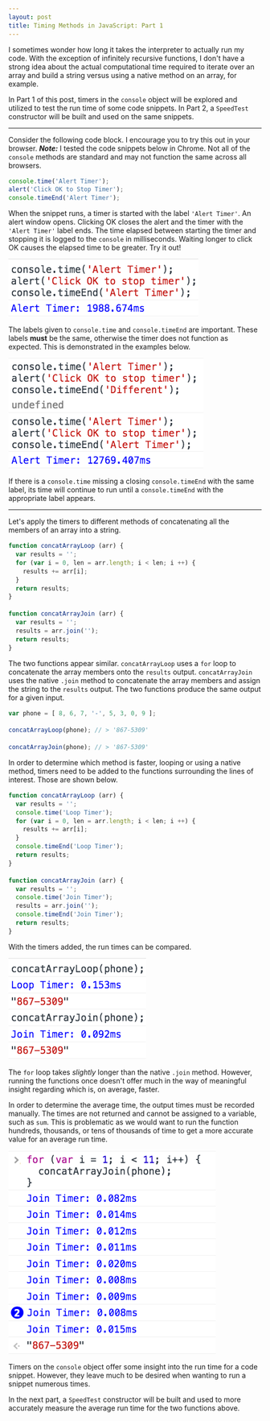 ```yaml
---
layout: post 
title: Timing Methods in JavaScript: Part 1
---
```

I sometimes wonder how long it takes the interpreter to actually run my code. With
the exception of infinitely recursive functions, I don't have 
a strong idea about the actual computational time required to iterate over an array and build a
string versus using a native method on an array, for example. 

In Part 1 of this post, timers in the `console` object will be explored and utilized to 
test the run time of some code snippets. In Part 2, a `SpeedTest` constructor will
be built and used on the same snippets. 

---

Consider the following code block. I encourage you to try this out in your
browser. __*Note:*__ I tested the code snippets below in Chrome. Not all of the
`console` methods are standard and may not function the same across all
browsers.

```javascript 
console.time('Alert Timer'); 
alert('Click OK to Stop Timer');
console.timeEnd('Alert Timer'); 
```

When the snippet runs, a timer is started with the label `'Alert Timer'`. An
alert window opens. Clicking OK closes the alert and the timer with the
`'Alert Timer'` label ends. The time elapsed between starting the timer and
stopping it is logged to the `console` in milliseconds. Waiting longer to
click OK causes the elapsed time to be greater. Try it out!

![Console Timer](/images/TimingImages/ConsoleTimer.png)

The labels given to `console.time` and `console.timeEnd` are important. These
labels **must** be the same, otherwise the timer does not function as expected.
This is demonstrated in the examples below.

![Mismatched Labels](/images/TimingImages/UnmatchedTimerLabels.png)

If there is a `console.time` missing a closing `console.timeEnd` with the same
label, its time will continue to run until a `console.timeEnd` with the
appropriate label appears.

---

Let's apply the timers to different methods of concatenating all the members of an
array into a string. 

```javascript
function concatArrayLoop (arr) {
  var results = '';
  for (var i = 0, len = arr.length; i < len; i ++) {
    results += arr[i];
  }
  return results;
}

function concatArrayJoin (arr) {
  var results = '';
  results = arr.join('');
  return results;
}
```

The two functions appear similar. `concatArrayLoop` uses a `for` loop to concatenate
the array members onto the `results` output. `concatArrayJoin` uses the native `.join` 
method to concatenate the array members and assign the string to the `results` output. 
The two functions produce the same output for a given input. 

```javascript
var phone = [ 8, 6, 7, '-', 5, 3, 0, 9 ];

concatArrayLoop(phone); // > '867-5309'

concatArrayJoin(phone); // > '867-5309'
```

In order to determine which method is faster, looping or using a native method, timers need
to be added to the functions surrounding the lines of interest. Those are shown below.

```javascript
function concatArrayLoop (arr) {
  var results = '';
  console.time('Loop Timer');
  for (var i = 0, len = arr.length; i < len; i ++) {
    results += arr[i];
  }
  console.timeEnd('Loop Timer');
  return results;
}

function concatArrayJoin (arr) {
  var results = '';
  console.time('Join Timer');
  results = arr.join('');
  console.timeEnd('Join Timer');
  return results;
}
```

With the timers added, the run times can be compared. 

![Loop versus Join](/images/TimingImages/LoopvJoinTimers.png)

The `for` loop takes *slightly* longer than the native `.join` method. However, running the functions once
doesn't offer much in the way of meaningful insight regarding which is, on average, faster. 

In order to determine the average time, the output times must be recorded manually. The times 
are not returned and cannot be assigned to a variable, such as `sum`. This is problematic as we 
would want to run the function hundreds, thousands, or tens of thousands of time to get a more 
accurate value for an average run time. 

![Multiple runs of Join](/images/TimingImages/MultipleRunsJoin.png)

Timers on the `console` object offer some insight into the run time for a code snippet. However, 
they leave much to be desired when wanting to run a snippet numerous times. 

In the next part, a `SpeedTest` constructor will be built and used to more accurately measure the 
average run time for the two functions above. 
